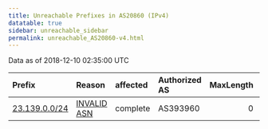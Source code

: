 ```yaml
---
title: Unreachable Prefixes in AS20860 (IPv4)
datatable: true
sidebar: unreachable_sidebar
permalink: unreachable_AS20860-v4.html
---
```


Data as of 2018-12-10 02:35:00 UTC


<div class="datatable-begin"></div>

| Prefix                                               | Reason                                                                                               | affected   | Authorized AS   |   MaxLength | Anchor                           |   unreachable /24s |
|:-----------------------------------------------------|:-----------------------------------------------------------------------------------------------------|:-----------|:----------------|------------:|:---------------------------------|-------------------:|
| [23.139.0.0/24](https://stat.ripe.net/23.139.0.0/24) | [INVALID ASN](https://rpki-validator.ripe.net/announcement-preview?asn=AS20860&prefix=23.139.0.0/24) | complete   | AS393960        |           0 | [ARIN](unreachable_ARIN-v4.html) |                  1 |

<div class="datatable-end"></div>